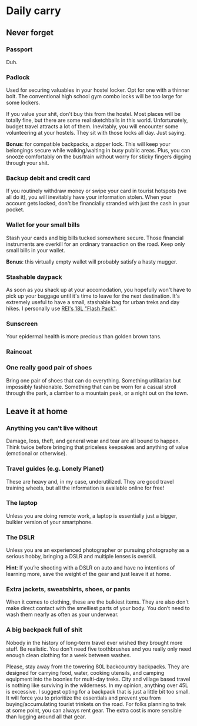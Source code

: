 # Daily carry


## Never forget

### Passport

Duh.

### Padlock

Used for securing valuables in your hostel locker. Opt for one with a 
thinner bolt. The conventional high school gym combo locks will be 
too large for some lockers.

If you value your shit, don't buy this from the hostel. Most places will 
be totally fine, but there are some real sketchballs in this world. 
Unfortunately, budget travel attracts a lot of them. Inevitably, you 
will encounter some volunteering at your hostels. They sit with those
locks all day. Just saying.

**Bonus**: for compatible backpacks, a zipper lock. This will keep 
your belongings secure while walking/waiting in busy public areas. Plus, 
you can snooze comfortably on the bus/train without worry for sticky 
fingers digging through your shit.

### Backup debit and credit card

If you routinely withdraw money or swipe your card in tourist hotspots 
(we all do it), you will inevitably have your information stolen. When 
your account gets locked, don't be financially stranded with just the cash in 
your pocket.

### Wallet for your small bills

Stash your cards and big bills tucked somewhere secure. Those financial 
instruments are overkill for an ordinary transaction on the road. Keep only
small bills in your wallet.

**Bonus**: this virtually empty wallet will probably satisfy a hasty mugger.

### Stashable daypack

As soon as you shack up at your accomodation, you hopefully won't have to pick
up your baggage until it's time to leave for the next destination. It's extremely
useful to have a small, stashable bag for urban treks and day hikes. I 
personally use [REI's 18L "Flash Pack"][Flash Pack]. 

### Sunscreen

Your epidermal health is more precious than golden brown tans.

### Raincoat

 

### One really good pair of shoes

Bring one pair of shoes that can do everything. Something utilitarian but 
impossibly fashionable. Something that can be worn for a casual stroll 
through the park, a clamber to a mountain peak, or a night out on the town.

## Leave it at home

### Anything you can't live without

Damage, loss, theft, and general wear and tear are all bound to happen. Think twice
before bringing that priceless keepsakes and anything of value (emotional or 
otherwise).

### Travel guides (e.g. Lonely Planet)

These are heavy and, in my case, underutilized. They are good travel 
training wheels, but all the information is available online for free!

### The laptop

Unless you are doing remote work, a laptop is essentially just a bigger, 
bulkier version of your smartphone.

### The DSLR 

Unless you are an experienced photographer or pursuing photography as a serious 
hobby, bringing a DSLR and multiple lenses is overkill. 

**Hint**: If you’re shooting with a DSLR on auto and have no intentions of
learning more, save the weight of the gear and just leave it at home.

### Extra jackets, sweatshirts, shoes, or pants

When it comes to clothing, these are the bulkiest items. They are also 
don't make direct contact with the smelliest parts of your body. You don’t 
need to wash them nearly as often as your underwear.

### A big backpack full of shit

Nobody in the history of long-term travel ever wished they brought more 
stuff. Be realistic. You don't need five toothbrushes and you really only 
need enough clean clothing for a week between washes.

Please, stay away from the towering 80L backcountry backpacks. They are designed 
for carrying food, water, cooking utensils, and camping equipment into the boonies
for multi-day treks. City and village based travel is nothing like 
surviving in the wilderness. In my opinion, anything over 45L is 
excessive. I suggest opting for a backpack that is just a little bit too 
small. It will force you to prioritize the essentials and prevent you 
from buying/accumulating tourist trinkets on the road. For folks planning 
to trek at some point, you can always rent gear. The extra cost is more 
sensible than lugging around all that gear.

[Flash pack]: https://www.rei.com/product/148592/rei-co-op-flash-18-pack?sku=1485920001&store=80&cm_mmc=PLA_Google_LIA%7C404_179114%7C1485920001%7Cnone%7Ca4fb1819-db0e-4781-bf4f-9f6c856884c3%7Caud-507429574554:pla-421086061429&lsft=cm_mmc:PLA_Google_LIA%7C404_179114%7C1485920001%7Cnone%7Ca4fb1819-db0e-4781-bf4f-9f6c856884c3&kclid=a4fb1819-db0e-4781-bf4f-9f6c856884c3&gclid=Cj0KCQjww7HsBRDkARIsAARsIT5-P28r9tZla8bgRa0tbNqBiA-6ivE5OEvbD9gbbttOrJwF297SBjMaAqMDEALw_wcB